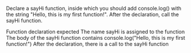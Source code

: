 Declare a sayHi function, inside which you should add console.log() with the string "Hello, this is my first function!". 
After the declaration, call the sayHi function.

Function declaration expected
The name sayHi is assigned to the function
The body of the sayHi function contains console.log("Hello, this is my first function!")
After the declaration, there is a call to the sayHi function
